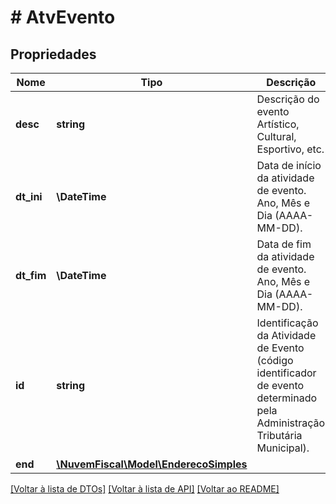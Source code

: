 # # AtvEvento

## Propriedades

Nome | Tipo | Descrição | Comentários
------------ | ------------- | ------------- | -------------
**desc** | **string** | Descrição do evento Artístico, Cultural, Esportivo, etc. |
**dt_ini** | **\DateTime** | Data de início da atividade de evento. Ano, Mês e Dia (AAAA-MM-DD). |
**dt_fim** | **\DateTime** | Data de fim da atividade de evento. Ano, Mês e Dia (AAAA-MM-DD). |
**id** | **string** | Identificação da Atividade de Evento (código identificador de evento determinado pela Administração Tributária Municipal). | [optional]
**end** | [**\NuvemFiscal\Model\EnderecoSimples**](EnderecoSimples.md) |  | [optional]

[[Voltar à lista de DTOs]](../../README.md#models) [[Voltar à lista de API]](../../README.md#endpoints) [[Voltar ao README]](../../README.md)
